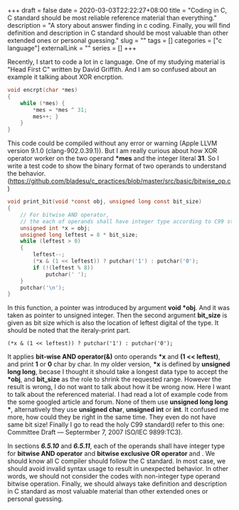 +++ 
draft = false
date = 2020-03-03T22:22:27+08:00
title = "Coding in C, C standard should be most reliable reference material than everything."
description = "A story about answer finding in c coding. Finally, you will find definition and description in C standard should be most valuable than other extended ones or personal guessing."
slug = "" 
tags = []
categories = ["c language"]
externalLink = ""
series = []
+++

Recently, I start to code a lot in c language. One of my studying 
material is "Head First C" written by David Griffith. And I am so confused about an example it talking about XOR encrption.

```c
void encrpt(char *mes)
{
    while (*mes) {
        *mes = *mes ^ 31;
        mes++; }
    }
}
```

This code could be compiled without any error or warning (Apple LLVM version 9.1.0 (clang-902.0.39.1)). But I am really curious about how XOR operator worker on the two operand __*mes__ and the integer literal __31__. So I write a test code to show the binary format of two operands to understand the behavior. (https://github.com/bladesu/c_practices/blob/master/src/basic/bitwise_op.c)


```c
void print_bit(void *const obj, unsigned long const bit_size)
{
    // For bitwise AND operator,
    // the each of operands shall have integer type according to C99 standard (6.5.10) 
    unsigned int *x = obj;
    unsigned long leftest = 8 * bit_size;
    while (leftest > 0)
    {
        leftest--;
        (*x & (1 << leftest)) ? putchar('1') : putchar('0');
        if (!(leftest % 8))
            putchar(' ');
    }
    putchar('\n');
}
```

In this function, a pointer was introduced by argument __void *obj__. And it was taken as pointer to unsigned integer. Then the second argument __bit_size__ is given as bit size which is also the location of leftest digital of the type. It should be noted that the iteraly-print part.
```
(*x & (1 << leftest)) ? putchar('1') : putchar('0');
```
It applies __bit-wise AND operator(&)__ onto operands __*x__ and __(1 << leftest)__, and print __1__ or __0__ char by char. In my older version, __*x__ is defined by __unsigned long long__, becase I thought it should take a longest data type to accept the __*obj__, and __bit_size__ as the role to shrink the requested range. However the result is wrong, I do not want to talk about how it be wrong now. Here I want to talk about the referenced material. I had read a lot of example code from the some googled article and forum. None of them use __unsigned long long *__, alternatively they use __unsigned char__, __unsigned int__ or __int__. It confused me more, how could they be right in the same time. They even do not have same bit size! Finally I go to read the holy C99 standard(I refer to this one: Committee Draft — Septermber 7, 2007 ISO/IEC 9899:TC3).

In sections ___6.5.10___ and ___6.5.11___, each of the operands shall have integer type for __bitwise AND operator__ and __bitwise exclusive OR operator__ and . We should know all C compiler should follow the C standard. In most case, we should avoid invalid syntax usage to result in unexpected behavior. In other words, we should not consider the codes with non-integer type operand bitwise operation. Finally, we should always take definition and description in C standard as most valuable material than other extended ones or personal guessing.